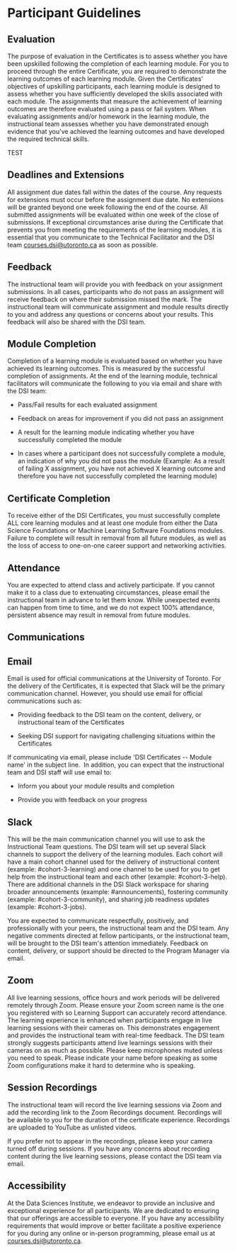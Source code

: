 # Participant Guidelines

## Evaluation

The purpose of evaluation in the Certificates is to assess whether you have been upskilled following the completion of each learning module. For you to proceed through the entire Certificate, you are required to demonstrate the learning outcomes of each learning module. Given the Certificates' objectives of upskilling participants, each learning module is designed to assess whether you have sufficiently developed the skills associated with each module. The assignments that measure the achievement of learning outcomes are therefore evaluated using a pass or fail system. When evaluating assignments and/or homework in the learning module, the instructional team assesses whether you have demonstrated enough evidence that you've achieved the learning outcomes and have developed the required technical skills. 

TEST

## Deadlines and Extensions

All assignment due dates fall within the dates of the course. Any requests for extensions must occur before the assignment due date. No extensions will be granted beyond one week following the end of the course. All submitted assignments will be evaluated within one week of the close of submissions. If exceptional circumstances arise during the Certificate that prevents you from meeting the requirements of the learning modules, it is essential that you communicate to the Technical Facilitator and the DSI team courses.dsi@utoronto.ca as soon as possible. 

## Feedback

The instructional team will provide you with feedback on your assignment submissions. In all cases, participants who do not pass an assignment will receive feedback on where their submission missed the mark. The instructional team will communicate assignment and module results directly to you and address any questions or concerns about your results. This feedback will also be shared with the DSI team. 

## Module Completion

Completion of a learning module is evaluated based on whether you have achieved its learning outcomes. This is measured by the successful completion of assignments. At the end of the learning module, technical facilitators will communicate the following to you via email and share with the DSI team: 

-   Pass/Fail results for each evaluated assignment 

-   Feedback on areas for improvement if you did not pass an assignment 

-   A result for the learning module indicating whether you have successfully completed the module 

-   In cases where a participant does not successfully complete a module, an indication of why you did not pass the module (Example: As a result of failing X assignment, you have not achieved X learning outcome and therefore you have not successfully completed the learning module) 

## Certificate Completion

To receive either of the DSI Certificates, you must successfully complete ALL core learning modules and at least one module from either the Data Science Foundations or Machine Learning Software Foundations modules. Failure to complete will result in removal from all future modules, as well as the loss of access to one-on-one career support and networking activities. 

## Attendance

You are expected to attend class and actively participate. If you cannot make it to a class due to extenuating circumstances, please email the instructional team in advance to let them know. While unexpected events can happen from time to time, and we do not expect 100% attendance, persistent absence may result in removal from future modules. 

## Communications

## Email

Email is used for official communications at the University of Toronto. For the delivery of the Certificates, it is expected that Slack will be the primary communication channel. However, you should use email for official communications such as: 

-   Providing feedback to the DSI team on the content, delivery, or instructional team of the Certificates 

-   Seeking DSI support for navigating challenging situations within the Certificates 

If communicating via email, please include 'DSI Certificates -- Module name' in the subject line. 
In addition, you can expect that the instructional team and DSI staff will use email to: 

-   Inform you about your module results and completion 

-   Provide you with feedback on your progress 

## Slack

This will be the main communication channel you will use to ask the Instructional Team questions. The DSI team will set up several Slack channels to support the delivery of the learning modules. Each cohort will have a main cohort channel used for the delivery of instructional content (example: #cohort-3-learning) and one channel to be used for you to get help from the instructional team and each other (example: #cohort-3-help). There are additional channels in the DSI Slack workspace for sharing broader announcements (example: #announcements), fostering community (example: #cohort-3-community), and sharing job readiness updates (example: #cohort-3-jobs). 

You are expected to communicate respectfully, positively, and professionally with your peers, the instructional team and the DSI team. Any negative comments directed at fellow participants, or the instructional team, will be brought to the DSI team's attention immediately. Feedback on content, delivery, or support should be directed to the Program Manager via email. 

## Zoom

All live learning sessions, office hours and work periods will be delivered remotely through Zoom. Please ensure your Zoom screen name is the one you registered with so Learning Support can accurately record attendance. The learning experience is enhanced when participants engage in live learning sessions with their cameras on. This demonstrates engagement and provides the instructional team with real-time feedback. The DSI team strongly suggests participants attend live learnings sessions with their cameras on as much as possible. Please keep microphones muted unless you need to speak. Please indicate your name before speaking as some Zoom configurations make it hard to determine who is speaking. 

## Session Recordings

The instructional team will record the live learning sessions via Zoom and add the recording link to the Zoom Recordings document. Recordings will be available to you for the duration of the certificate experience. Recordings are uploaded to YouTube as unlisted videos. 

If you prefer not to appear in the recordings, please keep your camera turned off during sessions. If you have any concerns about recording content during the live learning sessions, please contact the DSI team via email. 

## Accessibility

At the Data Sciences Institute, we endeavor to provide an inclusive and exceptional experience for all participants. We are dedicated to ensuring that our offerings are accessible to everyone. If you have any accessibility requirements that would improve or better facilitate a positive experience for you during any online or in-person programming, please email us at courses.dsi@utoronto.ca.
